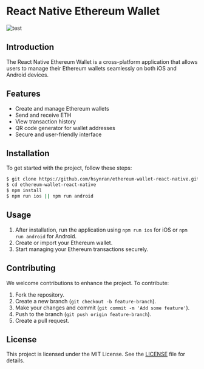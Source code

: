 # React Native Ethereum Wallet

![test](https://i.imgur.com/J16xiRy.png)

## Introduction
The React Native Ethereum Wallet is a cross-platform application that allows users to manage their Ethereum wallets seamlessly on both iOS and Android devices.

## Features
- Create and manage Ethereum wallets
- Send and receive ETH
- View transaction history
- QR code generator for wallet addresses
- Secure and user-friendly interface

## Installation

To get started with the project, follow these steps:

```bash
$ git clone https://github.com/hsynran/ethereum-wallet-react-native.git
$ cd ethereum-wallet-react-native
$ npm install
$ npm run ios || npm run android
```

## Usage
1. After installation, run the application using `npm run ios` for iOS or `npm run android` for Android.
2. Create or import your Ethereum wallet.
3. Start managing your Ethereum transactions securely.

## Contributing
We welcome contributions to enhance the project. To contribute:

1. Fork the repository.
2. Create a new branch (`git checkout -b feature-branch`).
3. Make your changes and commit (`git commit -m 'Add some feature'`).
4. Push to the branch (`git push origin feature-branch`).
5. Create a pull request.

## License
This project is licensed under the MIT License. See the [LICENSE](LICENSE) file for details.


